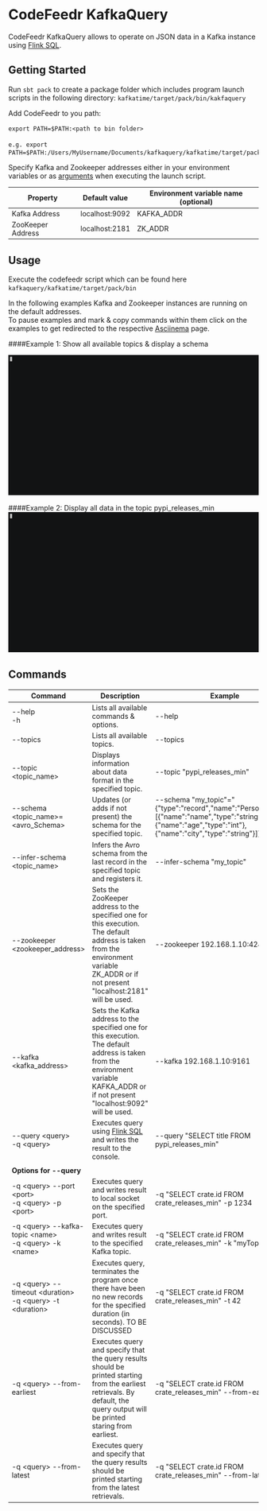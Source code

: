 # CodeFeedr KafkaQuery

CodeFeedr KafkaQuery allows to operate on JSON data in a Kafka instance using [Flink SQL](https://ci.apache.org/projects/flink/flink-docs-release-1.9/dev/table/sql.html).

## Getting Started

Run ```sbt pack``` to create a package folder which includes program launch scripts in the following directory: ```kafkatime/target/pack/bin/kakfaquery```

Add CodeFeedr to you path:
```
export PATH=$PATH:<path to bin folder>

e.g. export PATH=$PATH:/Users/MyUsername/Documents/kafkaquery/kafkatime/target/pack/bin
```

Specify Kafka and Zookeeper addresses either in your environment variables or as [arguments](#address)  when executing the launch script.<br/>


| Property          | Default value  |Environment variable name (optional) |
|-------------------|----------------|-------------------------------------|
| Kafka Address     | localhost:9092 |KAFKA_ADDR                           |
| ZooKeeper Address | localhost:2181 |ZK_ADDR                              |

## Usage

Execute the codefeedr script which can be found here ```kafkaquery/kafkatime/target/pack/bin```

In the following examples Kafka and Zookeeper instances are running on the default addresses. <br>
To pause examples and mark & copy commands within them click on the examples to get redirected to the respective [Asciinema](https://asciinema.org/) page.


####Example 1: Show all available topics & display a schema


[![asciinema page](docs/UsageExamples/showTopics.gif)](https://asciinema.org/a/360404)


####Example 2: Display all data in the topic pypi_releases_min 
[![asciinema page](docs/UsageExamples/selectAll.gif)](https://asciinema.org/a/IXD3TT88FLg1BX2nqcOVDLaSO)





## Commands


| Command                                                            | Description                                                                                                                                                                             | Example                                                                                                                                                                                          |
|--------------------------------------------------------------------|-----------------------------------------------------------------------------------------------------------------------------------------------------------------------------------------|--------------------------------------------------------------------------------------------------------------------------------------------------------------------------------------------------|
| --help <br/> -h                                                    | Lists all available commands & options.                                                                                                                                                 | --help                                                                                                                                                                                           |
| --topics                                                           | Lists all available topics.                                                                                                                                                             | --topics                                                                                                                                                                                         |
| --topic <topic_name>                                               | Displays information about data format in the specified topic.                                                                                                                          | --topic "pypi_releases_min"                                                                                                                                                                      |
| --schema <topic_name>=<avro_Schema>                                | Updates (or adds if not present) the schema for the specified topic.                                                                                                                    | --schema "my_topic"="{\"type\":\"record\",\"name\":\"Person\",\"fields\":[{\"name\":\"name\",\"type\":\"string\"},{\"name\":\"age\",\"type\":\"int\"},{\"name\":\"city\",\"type\":\"string\"}]}" |
| --infer-schema <topic_name>                                        | Infers the Avro schema from the last record in the specified topic and registers it.                                                                                                    | --infer-schema "my_topic"                                                                                                                                                                        |
| --zookeeper <zookeeper_address> <a id="address"></a>               | Sets the ZooKeeper address to the specified one for this execution. The default address is taken from the environment variable ZK_ADDR or if not present "localhost:2181" will be used. | --zookeeper 192.168.1.10:4242                                                                                                                                                                    |
| --kafka <kafka_address>                                            | Sets the Kafka address to the specified one for this execution. The default address is taken from the environment variable KAFKA_ADDR or if not present "localhost:9092" will be used.  | --kafka 192.168.1.10:9161                                                                                                                                                                        |
| --query \<query> <br/> -q \<query>                                 | Executes query using  [Flink SQL](https://ci.apache.org/projects/flink/flink-docs-release-1.9/dev/table/sql.html) and writes the result to the console.                                 | --query "SELECT title FROM pypi_releases_min"                                                                                                                                                    |
|                                                                    |                                                                                                                                                                                         |                                                                                                                                                                                                  |
| <b>Options for --query</b>                                         |                                                                                                                                                                                         |                                                                                                                                                                                                  |
| -q \<query> --port \<port> <br/> -q \<query> -p \<port>            | Executes query and writes result to local socket on the specified port.                                                                                                                 | -q "SELECT crate.id FROM crate_releases_min" -p 1234                                                                                                                                             |
| -q \<query> --kafka-topic \<name> <br/> -q \<query> -k \<name>     | Executes query and writes result to the specified Kafka topic.                                                                                                                          | -q "SELECT crate.id FROM crate_releases_min" -k "myTopic"                                                                                                                                        |
| -q \<query> --timeout \<duration> <br/> -q \<query> -t \<duration> | Executes query, terminates the program once there have been no new records for the specified duration (in seconds). TO BE DISCUSSED                                                     | -q "SELECT crate.id FROM crate_releases_min" -t 42                                                                                                                                               |
| -q \<query> --from-earliest                                        | Executes query and specify that the query results should be printed starting from the earliest retrievals. By default, the query output will be printed staring from earliest.          | -q "SELECT crate.id FROM crate_releases_min" --from-earliest                                                                                                                                     |
| -q \<query> --from-latest                                          | Executes query and specify that the query results should be printed starting from the latest retrievals.                                                                                | -q "SELECT crate.id FROM crate_releases_min" --from-latest                                                                                                                                       |

